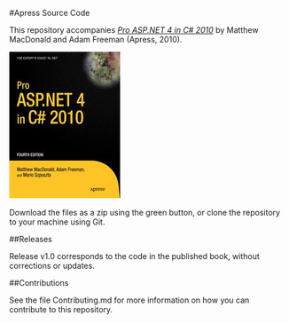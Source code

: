 #Apress Source Code

This repository accompanies [*Pro ASP.NET 4 in C# 2010*](http://www.apress.com/9781430225294) by Matthew MacDonald and Adam Freeman (Apress, 2010).

![Cover image](9781430225294.jpg)

Download the files as a zip using the green button, or clone the repository to your machine using Git.

##Releases

Release v1.0 corresponds to the code in the published book, without corrections or updates.

##Contributions

See the file Contributing.md for more information on how you can contribute to this repository.
